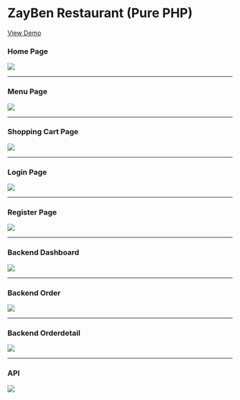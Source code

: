 # ZayBen Restaurant (Pure PHP)

<a href="http://zaybannrestaurant.yathawmyatnoe.com/"> View Demo </a>


<h3> Home Page </h3>
<img src="http://zaybannrestaurant.yathawmyatnoe.com/github_img/home_page.png">

<hr>

<h3> Menu Page </h3>
<img src="http://zaybannrestaurant.yathawmyatnoe.com/github_img/menu_page.png">

<hr>

<h3> Shopping Cart Page </h3>
<img src="http://zaybannrestaurant.yathawmyatnoe.com/github_img/shoppingcart_page.png">

<hr>

<h3> Login Page </h3>
<img src="http://zaybannrestaurant.yathawmyatnoe.com/github_img/login_page.png">

<hr>

<h3> Register Page </h3>
<img src="http://zaybannrestaurant.yathawmyatnoe.com/github_img/register_page.png">

<hr>

<h3> Backend Dashboard </h3>
<img src="http://zaybannrestaurant.yathawmyatnoe.com/github_img/dashboard_page.png">

<hr>

<h3> Backend Order </h3>
<img src="http://zaybannrestaurant.yathawmyatnoe.com/github_img/backend_order_page.png">

<hr>
<h3> Backend Orderdetail </h3>
<img src="http://zaybannrestaurant.yathawmyatnoe.com/github_img/backend_orderdetail_page.png">

<hr>
<h3> API </h3>
<img src="http://zaybannrestaurant.yathawmyatnoe.com/github_img/itemlist_api.png">

